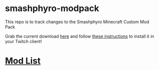 # smashphyro-modpack
This repo is to track changes to the Smashphyro Minecraft Custom Mod Pack

Grab the current download [here](https://github.com/waggz81/smashphyro-modpack/raw/master/Smashphyro-17.1203.03.zip) and follow [these instructions](https://help.twitch.tv/customer/en/portal/articles/2764215-guide-to-modpacks#Import) to install it in your Twitch client!

# [Mod List](https://htmlpreview.github.io/?https://github.com/waggz81/smashphyro-modpack/blob/master/modlist.html)
